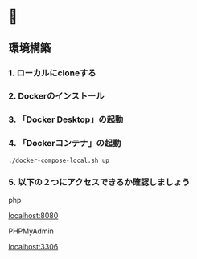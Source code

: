 # 🐳

## 環境構築

### 1. ローカルにcloneする

### 2. Dockerのインストール

### 3. 「Docker Desktop」の起動

### 4. 「Dockerコンテナ」の起動

```
./docker-compose-local.sh up
```

### 5. 以下の２つにアクセスできるか確認しましょう

php

[localhost:8080](http://localhost:8080)

PHPMyAdmin

[localhost:3306](http://localhost:3306)
